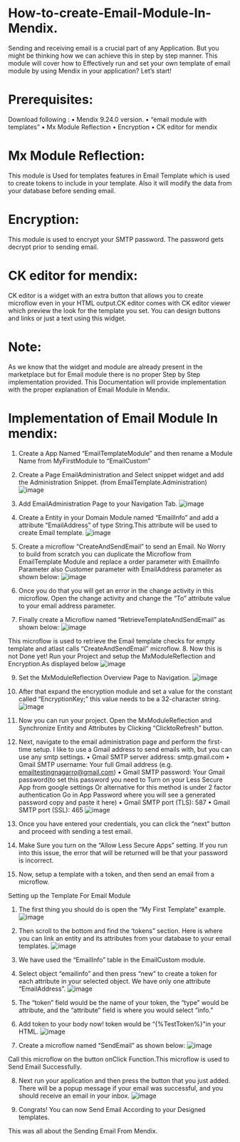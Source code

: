 # How-to-create-Email-Module-In-Mendix.

Sending and receiving email is a crucial part of any Application. But you might be thinking how we can achieve this in step by step manner. This module will cover how to Effectively run and set your own template of email module by using Mendix in your application? Let’s start!

# Prerequisites:
Download following :
•	Mendix 9.24.0 version.
•	“email module with templates”
•	Mx Module Reflection
•	Encryption
•	CK editor for mendix

# Mx Module Reflection:
This module is Used for templates features in Email Template which is used to create tokens to include in your template. Also it will modify the data from your database before sending email.
	
# Encryption:
This module is used to encrypt your SMTP password. The password gets decrypt prior to sending email.

# CK editor for mendix:
CK editor is a widget with an extra button that allows you to create microflow even in your HTML output.CK editor comes with CK editor viewer which preview the look for the template you set. You can design buttons and links or just a text using this widget.

# Note:
 As we know that the widget and module are already present in  the marketplace but for Email module there is no proper Step by Step implementation provided. This Documentation will provide implementation with the proper explanation of Email Module in Mendix.

# Implementation of Email Module In mendix:
1.	Create a App Named “EmailTemplateModule” and then rename a Module Name from MyFirstModule to “EmailCustom”
2.	Create a Page EmailAdministration and Select snippet widget and add the Administration Snippet. (from EmailTemplate.Administration)
 ![image](https://user-images.githubusercontent.com/67953305/235627682-509db7d4-5e07-4110-b051-45e09dc07070.png)

3.	Add EmailAdministration Page to your Navigation Tab.
 ![image](https://user-images.githubusercontent.com/67953305/235627619-d16dc4e0-4909-4a18-8495-f71386786a03.png)

4.	Create a Entity in your Domain Module named “EmailInfo” and add a attribute “EmailAddress” of type String.This attribute will be used to create Email template.
 ![image](https://user-images.githubusercontent.com/67953305/235627589-57f5384d-53e6-4b09-b112-9e0a4402e199.png)

5.	Create a microflow “CreateAndSendEmail” to send an Email. No Worry to build from scratch you can duplicate the Microflow from EmailTemplate Module and replace a order parameter with EmailInfo Parameter also Customer parameter with EmailAddress  parameter as shown below:
 ![image](https://user-images.githubusercontent.com/67953305/235627552-12565aeb-7555-4a39-9b4e-98bd26ecbe94.png)

6.	Once you do that you will get an error in the change activity in this microflow. Open the change activity and change the “To” attribute value to your email address parameter.

7.	Finally create a Microflow named “RetrieveTemplateAndSendEmail” as shown below:
 ![image](https://user-images.githubusercontent.com/67953305/235627518-40768ee7-309a-4130-9d81-3927ac382b4e.png)

This microflow is used to retrieve the Email template checks for empty template and atlast calls “CreateAndSendEmail” microflow.
8.	Now this is not Done yet! Run your Project and setup the MxModuleReflection and Encryption.As displayed below
 ![image](https://user-images.githubusercontent.com/67953305/235627481-35acbff6-ac97-4c91-9d62-fcb7564a96e6.png)

9.	Set the MxModuleReflection Overview Page to Navigation.
 ![image](https://user-images.githubusercontent.com/67953305/235627458-da917630-d951-44cd-82fd-2f79657b1047.png)


10.	After that expand the encryption module and set a value for the constant called “EncryptionKey;” this value needs to be a 32-character string.
 ![image](https://user-images.githubusercontent.com/67953305/235627388-f43d00f6-702a-4161-a7d7-9ab6c630c98d.png)

11.	Now you can run your project. Open the MxModuleReflection and Synchronize Entity and Attributes  by Clicking “ClicktoRefresh” button.

12.	Next, navigate to the email administration page and perform the first-time setup. I like to use a Gmail address to send emails with, but you can use any smtp settings.
•	Gmail SMTP server address: smtp.gmail.com
•	Gmail SMTP username: Your full Gmail address (e.g. emailtestingnagarro@gmail.com)
•	Gmail SMTP password: Your Gmail password(to set this password you need to Turn on your Less Secure App from google settings Or alternative for this method is under 2 factor authentication Go in App Password where you will see a generated password copy and paste it here)
•	Gmail SMTP port (TLS): 587
•	Gmail SMTP port (SSL): 465
 ![image](https://user-images.githubusercontent.com/67953305/235627329-d8491dfa-04f9-4054-a6db-5e8217a22788.png)

13.	Once you have entered your credentials, you can click the “next” button and proceed with sending a test email.
14.	Make Sure you turn on the “Allow Less Secure Apps” setting. If you run into this issue, the error that will be returned will be that your password is incorrect.
15.	Now, setup a template with a token, and then send an email from a microflow.

Setting up the Template For Email Module
1.	The first thing you should do is open the “My First Template” example.
 ![image](https://user-images.githubusercontent.com/67953305/235627281-072bd2fe-c136-4d4e-be61-1b0562b8c787.png)

2.	Then scroll to the bottom and find the ‘tokens” section. Here is where you can link an entity and its attributes from your database to your email templates.
 ![image](https://user-images.githubusercontent.com/67953305/235627226-36935c82-1bf4-4877-b502-606ed593d85e.png)

3.	We have used the “EmailInfo” table in the EmailCustom module.
4.	Select object “emailinfo” and then press “new” to create a token for each attribute in your selected object. We have only one attribute “EmailAddress”.
 ![image](https://user-images.githubusercontent.com/67953305/235627190-0c3fa2ab-7b91-4344-b713-a57dc100d7d8.png)

5.	The “token” field would be the name of your token, the “type” would be attribute, and the “attribute” field is where you would select “info.”
6.	Add token to your body now! token would be “{%TestToken%}"in your HTML.
 ![image](https://user-images.githubusercontent.com/67953305/235627147-0a2af6bf-83d6-4d2a-8127-a4522c0572b9.png)

7.	Create a microflow named “SendEmail” as shown below:
![image](https://user-images.githubusercontent.com/67953305/235627061-114b012c-9e13-42ad-a41c-f839252ea7e3.png)

 
Call this microflow on the button onClick Function.This microflow is used to Send Email Successfully.

8.	Next run your application and then press the button that you just added. There will be a popup message if your email was successful, and you should receive an email in your inbox.
![image](https://user-images.githubusercontent.com/67953305/235626819-03ff1c6f-62f7-4f19-84dd-48fc40b32ce1.png)

 
9.	Congrats! You can now Send Email According to your Designed templates.

This was all about the Sending Email From Mendix.






